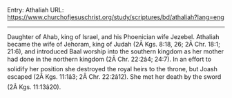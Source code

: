 Entry: Athaliah
URL: https://www.churchofjesuschrist.org/study/scriptures/bd/athaliah?lang=eng

---

Daughter of Ahab, king of Israel, and his Phoenician wife Jezebel. Athaliah became the wife of Jehoram, king of Judah (2Â Kgs. 8:18, 26; 2Â Chr. 18:1; 21:6), and introduced Baal worship into the southern kingdom as her mother had done in the northern kingdom (2Â Chr. 22:2â4; 24:7). In an effort to solidify her position she destroyed the royal heirs to the throne, but Joash escaped (2Â Kgs. 11:1â3; 2Â Chr. 22:2â12). She met her death by the sword (2Â Kgs. 11:13â20).
